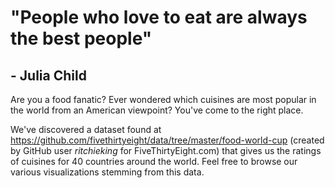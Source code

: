 # "People who love to eat are always the best people"
## - Julia Child

Are you a food fanatic? Ever wondered which cuisines are most popular in the world from an American viewpoint? You've come to the right place.

We've discovered a dataset found at https://github.com/fivethirtyeight/data/tree/master/food-world-cup (created by GitHub user _ritchieking_ for FiveThirtyEight.com) that gives us the ratings of cuisines for 40 countries around the world. Feel free to browse our various visualizations stemming from this data.
